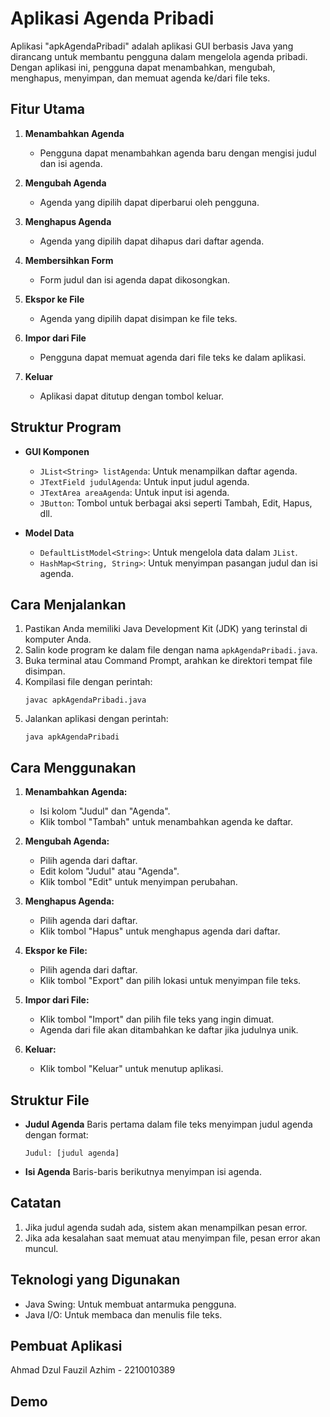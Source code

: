 # Aplikasi Agenda Pribadi
 Aplikasi "apkAgendaPribadi" adalah aplikasi GUI berbasis Java yang dirancang untuk membantu pengguna dalam mengelola agenda pribadi. Dengan aplikasi ini, pengguna dapat menambahkan, mengubah, menghapus, menyimpan, dan memuat agenda ke/dari file teks.

## Fitur Utama
1. **Menambahkan Agenda**
   - Pengguna dapat menambahkan agenda baru dengan mengisi judul dan isi agenda.

2. **Mengubah Agenda**
   - Agenda yang dipilih dapat diperbarui oleh pengguna.

3. **Menghapus Agenda**
   - Agenda yang dipilih dapat dihapus dari daftar agenda.

4. **Membersihkan Form**
   - Form judul dan isi agenda dapat dikosongkan.

5. **Ekspor ke File**
   - Agenda yang dipilih dapat disimpan ke file teks.

6. **Impor dari File**
   - Pengguna dapat memuat agenda dari file teks ke dalam aplikasi.

7. **Keluar**
   - Aplikasi dapat ditutup dengan tombol keluar.

## Struktur Program
- **GUI Komponen**
  - `JList<String> listAgenda`: Untuk menampilkan daftar agenda.
  - `JTextField judulAgenda`: Untuk input judul agenda.
  - `JTextArea areaAgenda`: Untuk input isi agenda.
  - `JButton`: Tombol untuk berbagai aksi seperti Tambah, Edit, Hapus, dll.

- **Model Data**
  - `DefaultListModel<String>`: Untuk mengelola data dalam `JList`.
  - `HashMap<String, String>`: Untuk menyimpan pasangan judul dan isi agenda.

## Cara Menjalankan
1. Pastikan Anda memiliki Java Development Kit (JDK) yang terinstal di komputer Anda.
2. Salin kode program ke dalam file dengan nama `apkAgendaPribadi.java`.
3. Buka terminal atau Command Prompt, arahkan ke direktori tempat file disimpan.
4. Kompilasi file dengan perintah:
   ```
   javac apkAgendaPribadi.java
   ```
5. Jalankan aplikasi dengan perintah:
   ```
   java apkAgendaPribadi
   ```

## Cara Menggunakan
1. **Menambahkan Agenda:**
   - Isi kolom "Judul" dan "Agenda".
   - Klik tombol "Tambah" untuk menambahkan agenda ke daftar.

2. **Mengubah Agenda:**
   - Pilih agenda dari daftar.
   - Edit kolom "Judul" atau "Agenda".
   - Klik tombol "Edit" untuk menyimpan perubahan.

3. **Menghapus Agenda:**
   - Pilih agenda dari daftar.
   - Klik tombol "Hapus" untuk menghapus agenda dari daftar.

4. **Ekspor ke File:**
   - Pilih agenda dari daftar.
   - Klik tombol "Export" dan pilih lokasi untuk menyimpan file teks.

5. **Impor dari File:**
   - Klik tombol "Import" dan pilih file teks yang ingin dimuat.
   - Agenda dari file akan ditambahkan ke daftar jika judulnya unik.

6. **Keluar:**
   - Klik tombol "Keluar" untuk menutup aplikasi.

## Struktur File
- **Judul Agenda**
  Baris pertama dalam file teks menyimpan judul agenda dengan format:
  ```
  Judul: [judul agenda]
  ```
- **Isi Agenda**
  Baris-baris berikutnya menyimpan isi agenda.

## Catatan
1. Jika judul agenda sudah ada, sistem akan menampilkan pesan error.
2. Jika ada kesalahan saat memuat atau menyimpan file, pesan error akan muncul.

## Teknologi yang Digunakan
- Java Swing: Untuk membuat antarmuka pengguna.
- Java I/O: Untuk membaca dan menulis file teks.

## Pembuat Aplikasi
Ahmad Dzul Fauzil Azhim - 2210010389

## Demo



